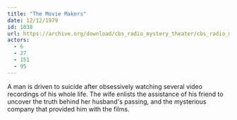 ```yaml
---
title: "The Movie Makers"
date: 12/12/1979
id: 1038
url: https://archive.org/download/cbs_radio_mystery_theater/cbs_radio_mystery_theater-1001-1050.zip/cbs_radio_mystery_theater-1001-1050%2Fcbsrmt_1038_the_movie_makers.mp3
actors:
  - 6
  - 27
  - 151
  - 95
---
```

A man is driven to suicide after obsessively watching several video recordings of his whole life. The wife enlists the assistance of his friend to uncover the truth behind her husband's passing, and the mysterious company that provided him with the films.